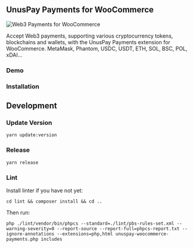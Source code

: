 ## UnusPay Payments for WooCommerce

![Web3 Payments for WooCommerce](/.wordpress-org/screenshot-2.gif)

Accept Web3 payments, supporting various cryptocurrency tokens, blockchains and wallets, with the UnusPay Payments extension for WooCommerce. MetaMask, Phantom, USDC, USDT, ETH, SOL, BSC, POL, xDAI…

### Demo

### Installation

## Development

### Update Version

```
yarn update:version
```

### Release

```
yarn release
```

### Lint

Install linter if you have not yet:

```
cd lint && composer install && cd ..
```

Then run:

```
php ./lint/vendor/bin/phpcs --standard=./lint/pbs-rules-set.xml --warning-severity=0 --report-source --report-full=phpcs-report.txt --ignore-annotations --extensions=php,html unuspay-woocommerce-payments.php includes
```
